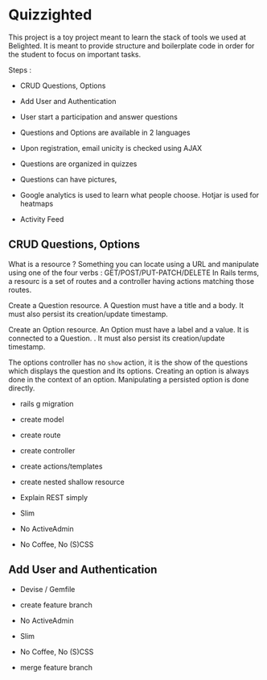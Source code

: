 # Quizzighted

This project is a toy project meant to learn the stack of tools we used at Belighted.
It is meant to provide structure and boilerplate code in order for the student to focus on important tasks.


Steps :

* CRUD Questions, Options
* Add User and Authentication
* User start a participation and answer questions
* Questions and Options are available in 2 languages
* Upon registration, email unicity is checked using AJAX
* Questions are organized in quizzes


* Questions can have pictures,
* Google analytics is used to learn what people choose. Hotjar is used for heatmaps
* Activity Feed


## CRUD Questions, Options

What is a resource ? Something you can locate using a URL and manipulate using one of the four verbs : GET/POST/PUT-PATCH/DELETE 
In Rails terms, a resourc is a set of routes and a controller having actions matching those routes.

Create a Question resource. 
A Question must have a title and a body. It must also persist its creation/update timestamp.

Create an Option resource.
An Option must have a label and a value. It is connected to a Question. . It must also persist its creation/update timestamp.


The options controller has no `show` action, it is the show of the questions which displays the question and its options.
Creating an option is always done in the context of an option.
Manipulating a persisted option is done directly.



- rails g migration
- create model 
- create route
- create controller
- create actions/templates
- create nested shallow resource


- Explain REST simply
- Slim
- No ActiveAdmin
- No Coffee, No (S)CSS


## Add User and Authentication

- Devise / Gemfile


- create feature branch
- No ActiveAdmin
- Slim
- No Coffee, No (S)CSS
- merge feature branch

